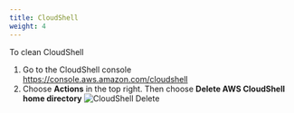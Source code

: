 ```yaml
---
title: CloudShell 
weight: 4
---
```


To clean CloudShell 
1. Go to the CloudShell console https://console.aws.amazon.com/cloudshell
2. Choose **Actions** in the top right. Then choose **Delete AWS CloudShell home directory**
   ![CloudShell Delete](/cs-delete.png)
    